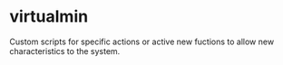 # virtualmin
Custom scripts for specific actions or active new fuctions to allow new characteristics to the system.
